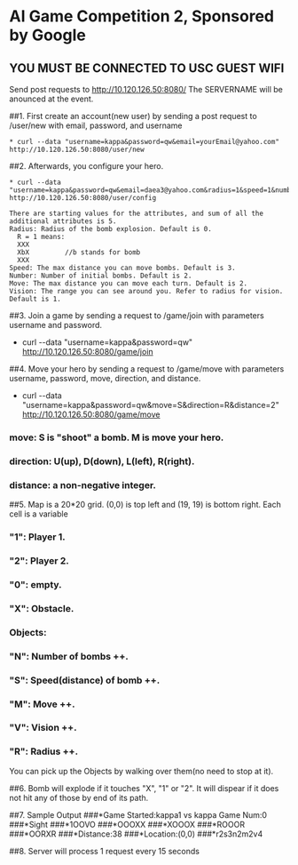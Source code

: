 #  AI Game Competition 2, Sponsored by Google

## YOU MUST BE CONNECTED TO USC GUEST WIFI
  Send post requests to http://10.120.126.50:8080/
  The SERVERNAME will be anounced at the event.

##1. First create an account(new user) by sending a post request to /user/new with email, password, and username

    * curl --data "username=kappa&password=qw&email=yourEmail@yahoo.com" http://10.120.126.50:8080/user/new

##2. Afterwards, you configure your hero.

    * curl --data "username=kappa&password=qw&email=daea3@yahoo.com&radius=1&speed=1&number=0&move=0&vision=3" http://10.120.126.50:8080/user/config

    There are starting values for the attributes, and sum of all the additional attributes is 5.
    Radius: Radius of the bomb explosion. Default is 0.
      R = 1 means:  
      XXX
      XbX         //b stands for bomb
      XXX
    Speed: The max distance you can move bombs. Default is 3.
    Number: Number of initial bombs. Default is 2.
    Move: The max distance you can move each turn. Default is 2.
    Vision: The range you can see around you. Refer to radius for vision. Default is 1.


##3. Join a game by sending a request to /game/join with parameters username and password.
  
  * curl --data "username=kappa&password=qw" http://10.120.126.50:8080/game/join
  
##4. Move your hero by sending a request to /game/move with parameters username, password, move, direction, and distance.
  
  * curl --data "username=kappa&password=qw&move=S&direction=R&distance=2" http://10.120.126.50:8080/game/move

  ### move: S is "shoot" a bomb. M is move your hero.
  ### direction: U(up), D(down), L(left), R(right).
  ### distance: a non-negative integer.

##5. Map is a 20*20 grid. (0,0) is top left and (19, 19) is bottom right. Each cell is a variable
  ### "1": Player 1.
  ### "2": Player 2.
  ### "0": empty.
  ### "X": Obstacle.
  ### Objects:
  ### "N": Number of bombs ++. 
  ### "S": Speed(distance) of bomb ++.
  ### "M": Move ++.
  ### "V": Vision ++.
  ### "R": Radius ++.

  You can pick up the Objects by walking over them(no need to stop at it).

##6. Bomb will explode if it touches "X", "1" or "2". It will dispear if it does not hit any of those by end of its path.

##7. Sample Output
###*Game Started:kappa1 vs kappa Game Num:0
###*Sight
###*1OOVO
###*OOOXX
###*XOOOX
###*ROOOR
###*OORXR
###*Distance:38
###*Location:(0,0)
###*r2s3n2m2v4

##8. Server will process 1 request every 15 seconds
